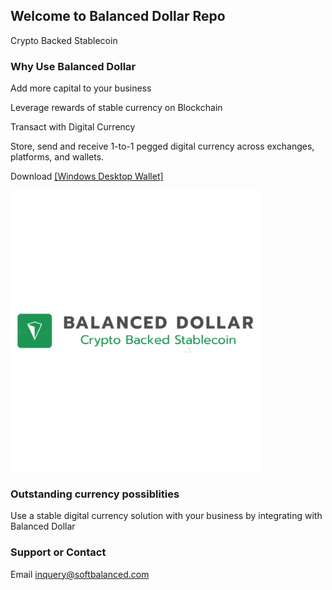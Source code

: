## Welcome to Balanced Dollar Repo

Crypto Backed Stablecoin


### Why Use Balanced Dollar

Add more capital to your business

Leverage rewards of stable currency on Blockchain

Transact with Digital Currency

Store, send and receive 1-to-1 pegged digital currency across exchanges, platforms, and wallets.

Download <a href="https://mega.nz/file/6EpnVYQJ#_GPwY3LJfQPic5zsNe9yKzgr_R_E1iZjeA7ntGxUKVE">[Windows Desktop Wallet]</a>

<img src="https://github.com/softbalanced/core/blob/main/src/qt/res/images/light/splash.png" width=400px class="inline"/>


### Outstanding currency possiblities
Use a stable digital currency solution with your business by integrating with Balanced Dollar

### Support or Contact

Email inquery@softbalanced.com
